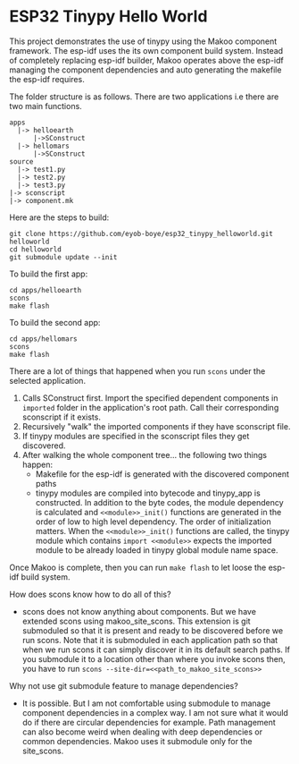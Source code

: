 # ESP32 Tinypy Hello World

This project demonstrates the use of tinypy using
the Makoo component framework. The esp-idf uses the its own component
build system. Instead of completely replacing esp-idf builder, Makoo
operates above the esp-idf managing the component dependencies and auto
generating the makefile the esp-idf requires.


The folder structure is as follows. There are two applications i.e there
are two main functions.

```
apps
  |-> helloearth
      |->SConstruct
  |-> hellomars
      |->SConstruct
source
  |-> test1.py
  |-> test2.py
  |-> test3.py
|-> sconscript
|-> component.mk
```

Here are the steps to build:
```
git clone https://github.com/eyob-boye/esp32_tinypy_helloworld.git  helloworld
cd helloworld
git submodule update --init
```

To build the first app:
```
cd apps/helloearth
scons
make flash
```

To build the second app:
```
cd apps/hellomars
scons
make flash
```

There are a lot of things that happened when you run `scons` under
the selected application.

1) Calls SConstruct first. Import the specified dependent components in
`imported` folder in the application's root path. Call their corresponding
sconscript if it exists.
2) Recursively "walk" the imported components if they have sconscript file.
3) If tinypy modules are specified in the sconscript files they get discovered.
4) After walking the whole component tree... the following two things happen:
    - Makefile for the esp-idf is generated with the discovered component paths
    - tinypy modules are compiled into bytecode and tinypy_app is constructed. In
addition to the byte codes, the module dependency is calculated and `<<module>>_init()` functions are
generated in the order of low to high level dependency. The order of initialization matters.
When the `<<module>>_init()` functions are called, the tinypy module which contains `import <<module>>` expects
the imported module to be already loaded in tinypy global module name space.

Once Makoo is complete, then you can run `make flash` to let loose
the esp-idf build system.


How does scons know how to do all of this?
- scons does not know anything about components. But we have extended scons
using makoo_site_scons. This extension is git submoduled so that it is present
and ready to be discovered before we run scons. Note that it is
submoduled in each application path so that when we run scons it can simply
discover it in its default search paths. If you submodule it to a location 
other than where you invoke scons then, you have to run `scons --site-dir=<<path_to_makoo_site_scons>>`

Why not use git submodule feature to manage dependencies?
- It is possible. But I am not comfortable using submodule to manage
component dependencies in a complex way. I am not sure what it would
do if there are circular dependencies for example. Path management 
can also become weird when dealing with deep dependencies or common
dependencies. Makoo uses it submodule only for the site_scons.
